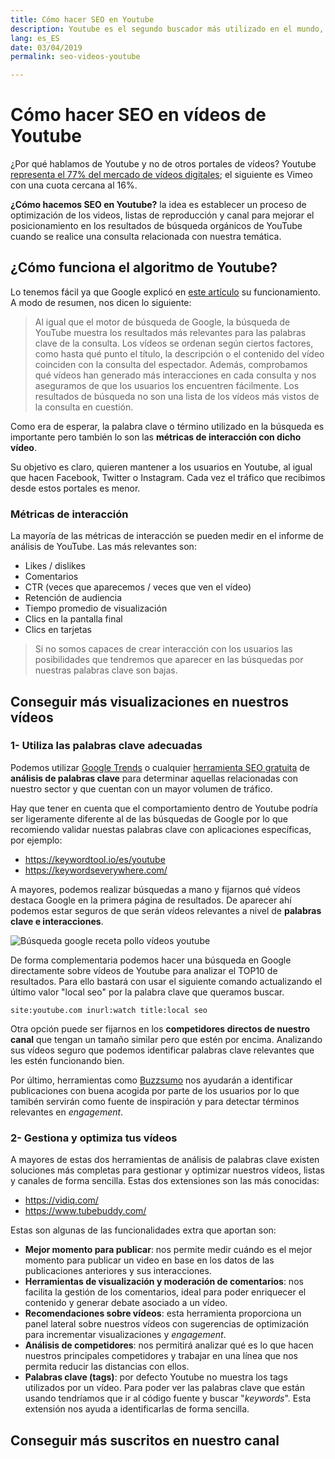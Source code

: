 ```yaml
---
title: Cómo hacer SEO en Youtube
description: Youtube es el segundo buscador más utilizado en el mundo, ¿a qué esperas para potenciar el SEO de tus vídeos?
lang: es_ES
date: 03/04/2019
permalink: seo-videos-youtube

---
```


# Cómo hacer SEO en vídeos de Youtube

¿Por qué hablamos de Youtube y no de otros portales de vídeos? Youtube [representa el 77% del mercado de vídeos digitales](https://www.datanyze.com/market-share/online-video/youtube-market-share); el siguiente es Vimeo con una cuota cercana al 16%.

**¿Cómo hacemos SEO en Youtube?** la idea es establecer un proceso de optimización de los videos, listas de reproducción y canal para mejorar el posicionamiento en los resultados de búsqueda orgánicos de YouTube cuando se realice una consulta relacionada con nuestra temática.

## ¿Cómo funciona el algoritmo de Youtube?

Lo tenemos fácil ya que Google explicó en [este artículo](https://creatoracademy.youtube.com/page/lesson/discovery) su funcionamiento. A modo de resumen, nos dicen lo siguiente:

> Al igual que el motor de búsqueda de Google, la búsqueda de YouTube muestra los resultados más relevantes para las palabras clave de la consulta. Los vídeos se ordenan según ciertos factores, como hasta qué punto el título, la descripción o el contenido del vídeo coinciden con la consulta del espectador. Además, comprobamos qué vídeos han generado más interacciones en cada consulta y nos aseguramos de que los usuarios los encuentren fácilmente. Los resultados de búsqueda no son una lista de los vídeos más vistos de la consulta en cuestión.

Como era de esperar, la palabra clave o término utilizado en la búsqueda es importante pero también lo son las **métricas de interacción con dicho vídeo**.

Su objetivo es claro, quieren mantener a los usuarios en Youtube, al igual que hacen Facebook, Twitter o Instagram. Cada vez el tráfico que recibimos desde estos portales es menor.

### Métricas de interacción

La mayoría de las métricas de interacción se pueden medir en el informe de análisis de YouTube. Las más relevantes son: 

- Likes / dislikes
- Comentarios
- CTR (veces que aparecemos / veces que ven el vídeo)
- Retención de audiencia
- Tiempo promedio de visualización
- Clics en la pantalla final
- Clics en tarjetas

> Si no somos capaces de crear interacción con los usuarios las posibilidades que tendremos que aparecer en las búsquedas por nuestras palabras clave son bajas.

## Conseguir más visualizaciones en nuestros vídeos

### 1- Utiliza las palabras clave adecuadas

Podemos utilizar [Google Trends](https://trends.google.es/trends/) o cualquier [herramienta SEO gratuita](herramientas-seo-gratis) de **análisis de palabras clave** para determinar aquellas relacionadas con nuestro sector y que cuentan con un mayor volumen de tráfico.

Hay que tener en cuenta que el comportamiento dentro de Youtube podría ser ligeramente diferente al de las búsquedas de Google por lo que recomiendo validar nuestas palabras clave con aplicaciones específicas, por ejemplo:

- https://keywordtool.io/es/youtube
- https://keywordseverywhere.com/

A mayores, podemos realizar búsquedas a mano y fijarnos qué vídeos destaca Google en la primera página de resultados. De aparecer ahí podemos estar seguros de que serán vídeos relevantes a nivel de **palabras clave e interacciones**.

![Búsqueda google receta pollo vídeos youtube](https://i.imgur.com/4TrrOMW.png)

De forma complementaria podemos hacer una búsqueda en Google directamente sobre vídeos de Youtube para analizar el TOP10 de resultados. Para ello bastará con usar el siguiente comando actualizando el último valor "local seo" por la palabra clave que queramos buscar.

```
site:youtube.com inurl:watch title:local seo
```
 
Otra opción puede ser fijarnos en los **competidores directos de nuestro canal** que tengan un tamaño similar pero que estén por encima. Analizando sus vídeos seguro que podemos identificar palabras clave relevantes que les estén funcionando bien.

Por último, herramientas como [Buzzsumo](https://buzzsumo.com/) nos ayudarán a identificar publicaciones con buena acogida por parte de los usuarios por lo que tamibén servirán como fuente de inspiración y para detectar términos relevantes en *engagement*.

### 2- Gestiona y optimiza tus vídeos

A mayores de estas dos herramientas de análisis de palabras clave existen soluciones más completas para gestionar y optimizar nuestros vídeos, listas y canales de forma sencilla. Estas dos extensiones son las más conocidas:

- https://vidiq.com/
- https://www.tubebuddy.com/

Estas son algunas de las funcionalidades extra que aportan son:

- **Mejor momento para publicar**: nos permite medir cuándo es el mejor momento para publicar un video en base en los datos de las publicaciones anteriores y sus interacciones.
- **Herramientas de visualización y moderación de comentarios**: nos facilita la gestión de los comentarios, ideal para poder enriquecer el contenido y generar debate asociado a un vídeo.
- **Recomendaciones sobre vídeos**: esta herramienta proporciona un panel lateral sobre nuestros vídeos con sugerencias de optimización para incrementar visualizaciones y *engagement*. 
- **Análisis de competidores**: nos permitirá analizar qué es lo que hacen nuestros principales competidores y trabajar en una línea que nos permita reducir las distancias con ellos.
- **Palabras clave (tags)**: por defecto Youtube no muestra los tags utilizados por un vídeo. Para poder ver las palabras clave que están usando tendríamos que ir al código fuente y buscar "*keywords*". Esta extensión nos ayuda a identificarlas de forma sencilla.

## Conseguir más suscritos en nuestro canal
<!--stackedit_data:
eyJoaXN0b3J5IjpbNzk2OTQwNTI3LDEzOTQ0MDI5MjcsMTQ3Nj
IwNzY2MywyODEyOTQ4ODgsLTIwNzc1MzAxNzcsMTI1NTQzNzY0
NSwtMTYwNjU2MzQzMSwtNjU0OTk4NzEwLDE0NTczNjgyODAsLT
Q4MjEwNzM4Nl19
-->